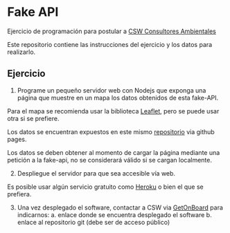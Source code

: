 # Fake API

Ejercicio de programación para postular a [CSW Consultores Ambientales](https://csw.cl/)

Este repositorio contiene las instrucciones del ejercicio y los datos para realizarlo.

## Ejercicio

1. Programe un pequeño servidor web con Nodejs que exponga una página que muestre en un mapa los datos obtenidos de esta fake-API.

Para el mapa se recomienda usar la biblioteca [Leaflet](https://leafletjs.com/), pero se puede usar otra si se prefiere.

Los datos se encuentran expuestos en este mismo [repositorio](http://cswcl.github.io/fake-api/db.json) via github pages.

Los datos se deben obtener al momento de cargar la página mediante una petición a la fake-api, no se considerará válido si se cargan localmente.

2. Despliegue el servidor para que sea accesible vía web.

Es posible usar algún servicio gratuito como [Heroku](https://heroku.com/) o bien el que se prefiera.

3. Una vez desplegado el software, contactar a CSW via [GetOnBoard](https://www.getonbrd.cl/) para indicarnos:
  a. enlace donde se encuentra desplegado el software
  b. enlace al repositorio git (debe ser de acceso público)
